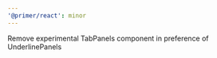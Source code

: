 ```yaml
---
'@primer/react': minor
---
```


Remove experimental TabPanels component in preference of UnderlinePanels
